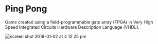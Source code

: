 # Ping Pong
Game created using a field-programmable gate array (FPGA) in Very High Speed Integrated Circuits Hardware Description Language (VHDL).

![screen shot 2018-01-02 at 4 12 25 pm](https://user-images.githubusercontent.com/31449701/34505099-c66d9ae4-efd7-11e7-8fe0-5e2c55dc8df4.jpg)
